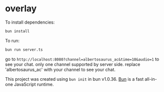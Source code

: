 # overlay

To install dependencies:

```bash
bun install
```

To run:

```bash
bun run server.ts
```

go to `http://localhost:8080?channel=albertosaurus_ac&time=10&audio=1` to see your chat. only one channel supported by server side. replace 'albertosaurus_ac' with your channel to see your chat.

This project was created using `bun init` in bun v1.0.36. [Bun](https://bun.sh) is a fast all-in-one JavaScript runtime.
